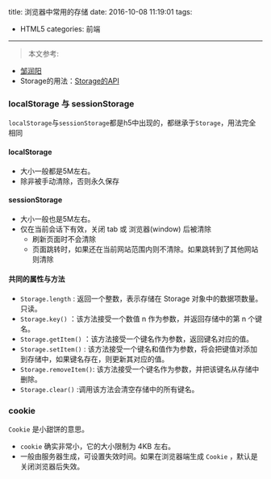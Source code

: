 title: 浏览器中常用的存储
date: 2016-10-08 11:19:01
tags: 
- HTML5
categories: 前端
---
> 本文参考:
- [邹润阳](http://jerryzou.com/posts/cookie-and-web-storage/)  
- Storage的用法：[Storage的API](https://developer.mozilla.org/zh-CN/docs/Web/API/Storage) 

### localStorage 与 sessionStorage
`localStorage`与`sessionStorage`都是h5中出现的，都继承于`Storage`，用法完全相同

#### localStorage
- 大小一般都是5M左右。
- 除非被手动清除，否则永久保存

#### sessionStorage
- 大小一般也是5M左右。
- 仅在当前会话下有效，关闭 tab 或 浏览器(window) 后被清除  
  - 刷新页面时不会清除
  - 页面跳转时，如果还在当前网站范围内则不清除。如果跳转到了其他网站则清除  
<!-- more -->

#### 共同的属性与方法
- `Storage.length` : 返回一个整数，表示存储在 Storage 对象中的数据项数量。只读。
- `Storage.key()` ：该方法接受一个数值 n 作为参数，并返回存储中的第 n 个键名。
- `Storage.getItem()` ：该方法接受一个键名作为参数，返回键名对应的值。
- `Storage.setItem()` : 该方法接受一个键名和值作为参数，将会把键值对添加到存储中，如果键名存在，则更新其对应的值。
- `Storage.removeItem()`: 该方法接受一个键名作为参数，并把该键名从存储中删除。
- `Storage.clear()` :调用该方法会清空存储中的所有键名。

### cookie
`Cookie` 是小甜饼的意思。  

- `cookie` 确实非常小，它的大小限制为 4KB 左右。 
- 一般由服务器生成，可设置失效时间。如果在浏览器端生成 `Cookie` ，默认是关闭浏览器后失效。